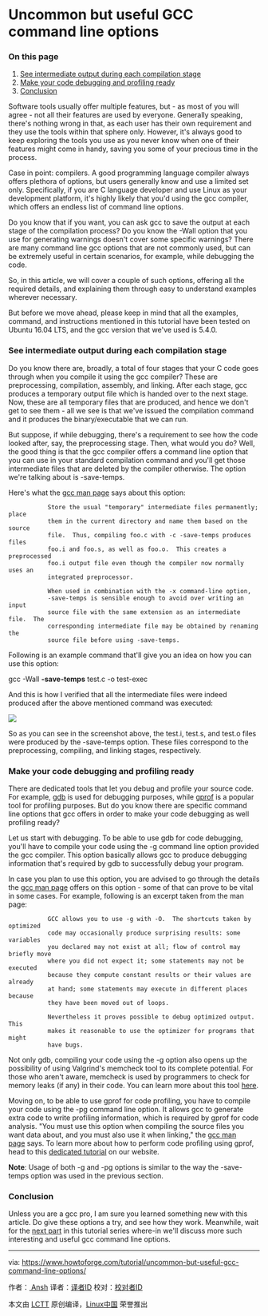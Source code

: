 Uncommon but useful GCC command line options
============================================================

### On this page

1.  [See intermediate output during each compilation stage][1]
2.  [Make your code debugging and profiling ready][2]
3.  [Conclusion][3]

Software tools usually offer multiple features, but - as most of you will agree - not all their features are used by everyone. Generally speaking, there's nothing wrong in that, as each user has their own requirement and they use the tools within that sphere only. However, it's always good to keep exploring the tools you use as you never know when one of their features might come in handy, saving you some of your precious time in the process.

Case in point: compilers. A good programming language compiler always offers plethora of options, but users generally know and use a limited set only. Specifically, if you are C language developer and use Linux as your development platform, it's highly likely that you'd using the gcc compiler, which offers an endless list of command line options.

Do you know that if you want, you can ask gcc to save the output at each stage of the compilation process? Do you know the -Wall option that you use for generating warnings doesn't cover some specific warnings? There are many command line gcc options that are not commonly used, but can be extremely useful in certain scenarios, for example, while debugging the code.

So, in this article, we will cover a couple of such options, offering all the required details, and explaining them through easy to understand examples wherever necessary.

But before we move ahead, please keep in mind that all the examples, command, and instructions mentioned in this tutorial have been tested on Ubuntu 16.04 LTS, and the gcc version that we've used is 5.4.0.

### See intermediate output during each compilation stage

Do you know there are, broadly, a total of four stages that your C code goes through when you compile it using the gcc compiler? These are preprocessing, compilation, assembly, and linking. After each stage, gcc produces a temporary output file which is handed over to the next stage. Now, these are all temporary files that are produced, and hence we don't get to see them - all we see is that we've issued the compilation command and it produces the binary/executable that we can run.

But suppose, if while debugging, there's a requirement to see how the code looked after, say, the preprocessing stage. Then, what would you do? Well, the good thing is that the gcc compiler offers a command line option that you can use in your standard compilation command and you'll get those intermediate files that are deleted by the compiler otherwise. The option we're talking about is -save-temps.

Here's what the [gcc man page][4] says about this option:

```
           Store the usual "temporary" intermediate files permanently; place
           them in the current directory and name them based on the source
           file.  Thus, compiling foo.c with -c -save-temps produces files
           foo.i and foo.s, as well as foo.o.  This creates a preprocessed
           foo.i output file even though the compiler now normally uses an
           integrated preprocessor.

           When used in combination with the -x command-line option,
           -save-temps is sensible enough to avoid over writing an input
           source file with the same extension as an intermediate file.  The
           corresponding intermediate file may be obtained by renaming the
           source file before using -save-temps.
```

Following is an example command that'll give you an idea on how you can use this option:

gcc -Wall **-save-temps** test.c -o test-exec

And this is how I verified that all the intermediate files were indeed produced after the above mentioned command was executed:

[
 ![](https://www.howtoforge.com/images/uncommon-but-useful-gcc-command-line-options/gcc-save-temps.png) 
][5]

So as you can see in the screenshot above, the test.i, test.s, and test.o files were produced by the -save-temps option. These files correspond to the preprocessing, compiling, and linking stages, respectively.

### Make your code debugging and profiling ready

There are dedicated tools that let you debug and profile your source code. For example, [gdb][6] is used for debugging purposes, while [gprof][7] is a popular tool for profiling purposes. But do you know there are specific command line options that gcc offers in order to make your code debugging as well profiling ready?

Let us start with debugging. To be able to use gdb for code debugging, you'll have to compile your code using the -g command line option provided the gcc compiler. This option basically allows gcc to produce debugging information that's required by gdb to successfully debug your program.

In case you plan to use this option, you are advised to go through the details the [gcc man page][8] offers on this option - some of that can prove to be vital in some cases. For example, following is an excerpt taken from the man page:

```
           GCC allows you to use -g with -O.  The shortcuts taken by optimized
           code may occasionally produce surprising results: some variables
           you declared may not exist at all; flow of control may briefly move
           where you did not expect it; some statements may not be executed
           because they compute constant results or their values are already
           at hand; some statements may execute in different places because
           they have been moved out of loops.

           Nevertheless it proves possible to debug optimized output.  This
           makes it reasonable to use the optimizer for programs that might
           have bugs.
```

Not only gdb, compiling your code using the -g option also opens up the possibility of using Valgrind's memcheck tool to its complete potential. For those who aren't aware, memcheck is used by programmers to check for memory leaks (if any) in their code. You can learn more about this tool [here][9].

Moving on, to be able to use gprof for code profiling, you have to compile your code using the -pg command line option. It allows gcc to generate extra code to write profiling information, which is required by gprof for code analysis. "You must use this option when compiling the source files you want data about, and you must also use it when linking," the [gcc man page][10] says. To learn more about how to perform code profiling using gprof, head to this [dedicated tutorial][11] on our website.

**Note**: Usage of both -g and -pg options is similar to the way the -save-temps option was used in the previous section.

### Conclusion

Unless you are a gcc pro, I am sure you learned something new with this article. Do give these options a try, and see how they work. Meanwhile, wait for the [next part][12] in this tutorial series where-in we'll discuss more such interesting and useful gcc command line options.

--------------------------------------------------------------------------------

via: https://www.howtoforge.com/tutorial/uncommon-but-useful-gcc-command-line-options/

作者：[ Ansh][a]
译者：[译者ID](https://github.com/译者ID)
校对：[校对者ID](https://github.com/校对者ID)

本文由 [LCTT](https://github.com/LCTT/TranslateProject) 原创编译，[Linux中国](https://linux.cn/) 荣誉推出

[a]:https://twitter.com/howtoforgecom
[1]:https://www.howtoforge.com/tutorial/uncommon-but-useful-gcc-command-line-options/#see-intermediate-output-during-each-compilation-stage
[2]:https://www.howtoforge.com/tutorial/uncommon-but-useful-gcc-command-line-options/#make-your-code-debugging-and-profiling-ready
[3]:https://www.howtoforge.com/tutorial/uncommon-but-useful-gcc-command-line-options/#conclusion
[4]:https://linux.die.net/man/1/gcc
[5]:https://www.howtoforge.com/images/uncommon-but-useful-gcc-command-line-options/big/gcc-save-temps.png
[6]:https://www.gnu.org/software/gdb/
[7]:https://sourceware.org/binutils/docs/gprof/
[8]:https://linux.die.net/man/1/gcc
[9]:http://valgrind.org/docs/manual/mc-manual.html
[10]:https://linux.die.net/man/1/gcc
[11]:https://www.howtoforge.com/tutorial/how-to-install-and-use-profiling-tool-gprof/
[12]:https://www.howtoforge.com/tutorial/uncommon-but-useful-gcc-command-line-options-2/
